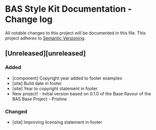 # BAS Style Kit Documentation - Change log

All notable changes to this project will be documented in this file.
This project adheres to [Semantic Versioning](http://semver.org/spec/v2.0.0.html).

## [Unreleased][unreleased]

### Added

* [component] Copyright year added to footer examples
* [site] Build date in footer
* [site] Year to copyright statement in footer
* New project! - initial version based on 0.1.0 of the Base flavour of the BAS Base Project - Pristine

### Changed

* [site] Improving licensing statement in footer
